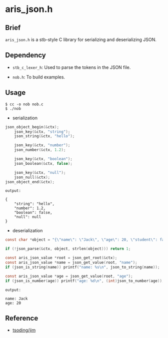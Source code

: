 # aris_json.h

## Brief

`aris_json.h` is a stb-style C library for serializing and deserializing JSON.

## Dependency

- `stb_c_lexer_h`: Used to parse the tokens in the JSON file.

- `nob.h`: To build examples.

## Usage

```shell
$ cc -o nob nob.c
$ ./nob
```

- serialization

```c
json_object_begin(&ctx);
    json_key(&ctx, "string");
    json_string(&ctx, "hello");

    json_key(&ctx, "number");
    json_number(&ctx, 1.2);

    json_key(&ctx, "boolean");
    json_boolean(&ctx, false);

    json_key(&ctx, "null");
    json_null(&ctx);
json_object_end(&ctx);
```

```shell
output:

{
    "string": "hello",
    "number": 1.2,
    "boolean": false,
    "null": null
}
```

- deserialization

```c
const char *object = "{\"name\": \"Jack\", \"age\": 20, \"student\": false, }";

if (!json_parse(&ctx, object, strlen(object))) return 1;

const aris_json_value *root = json_get_root(&ctx);
const aris_json_value *name = json_get_value(root, "name");
if (json_is_string(name)) printf("name: %s\n", json_to_string(name));

const aris_json_value *age = json_get_value(root, "age");
if (json_is_number(age)) printf("age: %d\n", (int)json_to_number(age));
```

```shell
output:

name: Jack
age: 20
```

## Reference

- [tsoding/jim](https://github.com/tsoding/jim)
